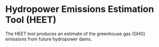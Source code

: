 # Hydropower Emissions Estimation Tool (HEET)
The HEET tool produces an estimate of the greenhouse gas (GHG) emissions from future hydropower dams.

